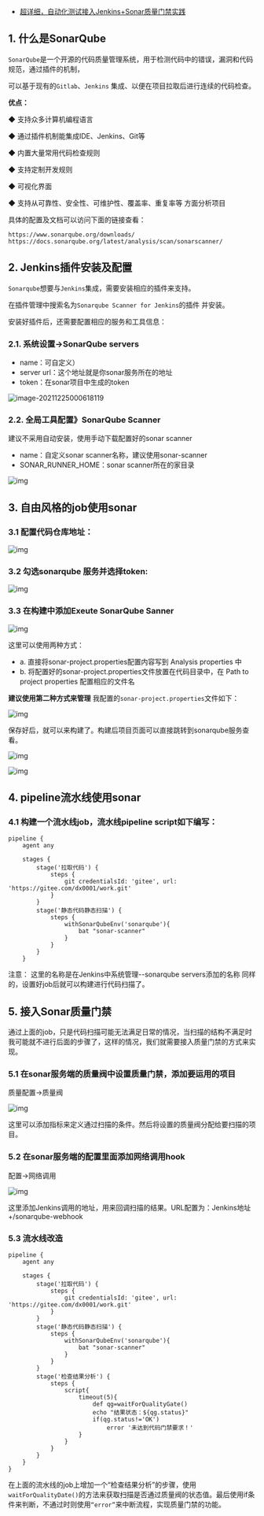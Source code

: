 - [超详细，自动化测试接入Jenkins+Sonar质量门禁实践](https://www.cnblogs.com/jinjiangongzuoshi/p/15183533.html)

## 1. 什么是SonarQube

`SonarQube`是一个开源的代码质量管理系统，用于检测代码中的错误，漏洞和代码规范，通过插件的机制，

可以基于现有的`Gitlab`、`Jenkins` 集成、以便在项目拉取后进行连续的代码检查。

**优点：**

◆ 支持众多计算机编程语言

◆ 通过插件机制能集成IDE、Jenkins、Git等

◆ 内置大量常用代码检查规则

◆ 支持定制开发规则

◆ 可视化界面

◆ 支持从可靠性、安全性、可维护性、覆盖率、重复率等 方面分析项目

具体的配置及文档可以访问下面的链接查看：

```
https://www.sonarqube.org/downloads/ 
https://docs.sonarqube.org/latest/analysis/scan/sonarscanner/ 
```

## 2. Jenkins插件安装及配置

`Sonarqube`想要与`Jenkins`集成，需要安装相应的插件来支持。

在插件管理中搜索名为`Sonarqube Scanner for Jenkins`的插件 并安装。

安装好插件后，还需要配置相应的服务和工具信息：

### 2.1. 系统设置->SonarQube servers

- name：可自定义）
- server url：这个地址就是你sonar服务所在的地址
- token：在sonar项目中生成的token

![image-20211225000618119](https://gitee.com/er-huomeng/img/raw/master/img/image-20211225000618119.png)

### 2.2. 全局工具配置》SonarQube Scanner

建议不采用自动安装，使用手动下载配置好的sonar scanner

- name：自定义sonar scanner名称，建议使用sonar-scanner
- SONAR_RUNNER_HOME：sonar scanner所在的家目录

![img](https://gitee.com/er-huomeng/img/raw/master/img/008i3skNgy1gs08q33xl3j30h509waaa.jpg)

## 3. 自由风格的job使用sonar

### 3.1 配置代码仓库地址：

![img](https://gitee.com/er-huomeng/img/raw/master/img/008i3skNgy1gs08qyrq4mj314l0emmxp.jpg)

### 3.2 勾选sonarqube 服务并选择token:

![img](https://gitee.com/er-huomeng/img/raw/master/img/008i3skNgy1gs08rf8fjfj30qq0b9aav.jpg)

### 3.3 在构建中添加Exeute SonarQube Sanner

![img](https://gitee.com/er-huomeng/img/raw/master/img/008i3skNgy1gs08rtudv3j313w0j2wf1.jpg)

这里可以使用两种方式：

- a. 直接将sonar-project.properties配置内容写到 Analysis properties 中
- b. 将配置好的sonar-project.properties文件放置在代码目录中，在 Path to project properties 配置相应的文件名

**建议使用第二种方式来管理**
 我配置的`sonar-project.properties`文件如下：

![img](https://tva1.sinaimg.cn/large/008i3skNgy1gs08ss2bg1j3078034glg.jpg)

保存好后，就可以来构建了。构建后项目页面可以直接跳转到sonarqube服务查看。

![img](https://gitee.com/er-huomeng/img/raw/master/img/008i3skNgy1gs08t3ufy0j30jm0ax75a.jpg)

![img](https://tva1.sinaimg.cn/large/008i3skNgy1gs08te1rj4j30r8048glu.jpg)

## 4. pipeline流水线使用sonar

### 4.1 构建一个流水线job，流水线pipeline script如下编写：

```
pipeline {
    agent any

    stages {
        stage('拉取代码') {
            steps {
                git credentialsId: 'gitee', url: 'https://gitee.com/dx0001/work.git'
            }
        }
        stage('静态代码静态扫描') {
            steps {
                withSonarQubeEnv('sonarqube'){
                    bat "sonar-scanner"
                }
            }
        }
    }    
```

注意： 这里的名称是在Jenkins中系统管理--sonarqube servers添加的名称
 同样的，设置好job后就可以构建进行代码扫描了。

## 5. 接入Sonar质量门禁

通过上面的job，只是代码扫描可能无法满足日常的情况，当扫描的结构不满足时我可能就不进行后面的步骤了，这样的情况，我们就需要接入质量门禁的方式来实现。

### 5.1 在sonar服务端的质量阀中设置质量门禁，添加要运用的项目

质量配置->质量阀

![img](https://gitee.com/er-huomeng/img/raw/master/img/008i3skNgy1gs08um46hsj310c0cl0t4.jpg)

这里可以添加指标来定义通过扫描的条件。然后将设置的质量阀分配给要扫描的项目。

### 5.2 在sonar服务端的配置里面添加网络调用hook

配置->网络调用

![img](https://gitee.com/er-huomeng/img/raw/master/img/008i3skNgy1gs08vd29toj310b06raae.jpg)

这里添加Jenkins调用的地址，用来回调扫描的结果。URL配置为：Jenkins地址+/sonarqube-webhook

### 5.3 流水线改造

```
pipeline {
    agent any

    stages {
        stage('拉取代码') {
            steps {
                git credentialsId: 'gitee', url: 'https://gitee.com/dx0001/work.git'
            }
        }
        stage('静态代码静态扫描') {
            steps {
                withSonarQubeEnv('sonarqube'){
                    bat "sonar-scanner"
                }
            }
        }
        stage('检查结果分析') {
            steps {
                script{
                    timeout(5){
                        def qg=waitForQualityGate()
                        echo "结果状态：${qg.status}"
                        if(qg.status!='OK')
                            error '未达到代码门禁要求！'
                    }
                }
            }
        }
    }
}
```

在上面的流水线的job上增加一个“检查结果分析”的步骤，使用`waitForQualityDate()`的方法来获取扫描是否通过质量阀的状态值。最后使用if条件来判断，不通过时则使用`“error”`来中断流程，实现质量门禁的功能。